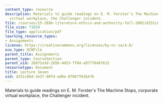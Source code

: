 ```yaml
---
content_type: resource
description: Materials to guide readings on E. M. Forster's The Machine Stops, corporate
  virtual workplace, the Challenger incident.
file: /courses/15-269b-literature-ethics-and-authority-fall-2002/d251c6bd3e3f80f4ad6e87067f61b476_lecture7.pdf
file_size: 71039
file_type: application/pdf
learning_resource_types:
- Assignments
license: https://creativecommons.org/licenses/by-nc-sa/4.0/
ocw_type: OCWFile
parent_title: Assignments
parent_type: CourseSection
parent_uid: 2b072a3d-2858-4d53-f784-a97770497615
resourcetype: Document
title: Lecture Seven
uid: d251c6bd-3e3f-80f4-ad6e-87067f61b476
---
```

Materials to guide readings on E. M. Forster's The Machine Stops, corporate virtual workplace, the Challenger incident.